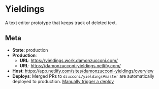 # Yieldings

A text editor prototype that keeps track of deleted text.

## Meta

- **State**: production
- **Production**:
  - **URL**: https://yieldings.work.damonzucconi.com/
  - **URL**: https://damonzucconi-yieldings.netlify.com/
- **Host**: https://app.netlify.com/sites/damonzucconi-yieldings/overview
- **Deploys**: Merged PRs to `dzucconi/yieldings#master` are automatically deployed to production. [Manually trigger a deploy](https://app.netlify.com/sites/damonzucconi-yieldings/deploys)
